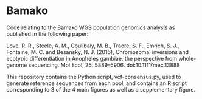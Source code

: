 # Bamako
Code relating to the Bamako WGS population genomics analysis as published in the following paper:

Love, R. R., Steele, A. M., Coulibaly, M. B., Traore, S. F., Emrich, S. J., Fontaine, M. C. and Besansky, N. J. (2016), Chromosomal inversions and ecotypic differentiation in Anopheles gambiae: the perspective from whole-genome sequencing. Mol Ecol, 25: 5889–5906. doi:10.1111/mec.13888

This repository contains the Python script, vcf-consensus.py, used to generate reference sequences from each pool, and contains an R script corresponding to 3 of the 4 main figures as well as a supplementary figure.
